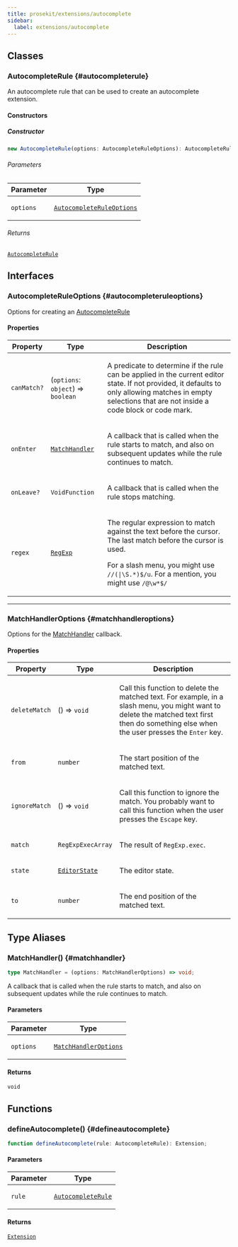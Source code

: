 ```yaml
---
title: prosekit/extensions/autocomplete
sidebar:
  label: extensions/autocomplete
---
```


<!-- DEBUG memberWithGroups 1 -->

<!-- DEBUG memberWithGroups 4 -->

<!-- DEBUG memberWithGroups 7 -->

<!-- DEBUG memberWithGroups 8 -->

<!-- DEBUG memberWithGroups 9 -->

## Classes

### AutocompleteRule {#autocompleterule}

<!-- DEBUG memberWithGroups 1 -->

An autocomplete rule that can be used to create an autocomplete extension.

<!-- DEBUG memberWithGroups 4 -->

<!-- DEBUG memberWithGroups 7 -->

<!-- DEBUG memberWithGroups 8 -->

<!-- DEBUG memberWithGroups 9 -->

#### Constructors

##### Constructor

```ts
new AutocompleteRule(options: AutocompleteRuleOptions): AutocompleteRule;
```

###### Parameters

<table>
<thead>
<tr>
<th>Parameter</th>
<th>Type</th>
</tr>
</thead>
<tbody>
<tr>
<td>

`options`

</td>
<td>

[`AutocompleteRuleOptions`](#autocompleteruleoptions)

</td>
</tr>
</tbody>
</table>

###### Returns

[`AutocompleteRule`](#autocompleterule)

<!-- DEBUG memberWithGroups 10 -->

## Interfaces

### AutocompleteRuleOptions {#autocompleteruleoptions}

<!-- DEBUG memberWithGroups 1 -->

Options for creating an [AutocompleteRule](#autocompleterule)

<!-- DEBUG memberWithGroups 4 -->

<!-- DEBUG memberWithGroups 7 -->

<!-- DEBUG memberWithGroups 8 -->

<!-- DEBUG memberWithGroups 9 -->

#### Properties

<table>
<thead>
<tr>
<th>Property</th>
<th>Type</th>
<th>Description</th>
</tr>
</thead>
<tbody>
<tr>
<td>

<a id="canmatch"></a> `canMatch?`

</td>
<td>

(`options`: `object`) => `boolean`

</td>
<td>

A predicate to determine if the rule can be applied in the current editor
state. If not provided, it defaults to only allowing matches in empty
selections that are not inside a code block or code mark.

</td>
</tr>
<tr>
<td>

<a id="onenter"></a> `onEnter`

</td>
<td>

[`MatchHandler`](#matchhandler)

</td>
<td>

A callback that is called when the rule starts to match, and also on
subsequent updates while the rule continues to match.

</td>
</tr>
<tr>
<td>

<a id="onleave"></a> `onLeave?`

</td>
<td>

`VoidFunction`

</td>
<td>

A callback that is called when the rule stops matching.

</td>
</tr>
<tr>
<td>

<a id="regex"></a> `regex`

</td>
<td>

[`RegExp`](https://developer.mozilla.org/docs/Web/JavaScript/Reference/Global_Objects/RegExp)

</td>
<td>

The regular expression to match against the text before the cursor. The
last match before the cursor is used.

For a slash menu, you might use `//(|\S.*)$/u`.
For a mention, you might use `/@\w*$/`

</td>
</tr>
</tbody>
</table>

<!-- DEBUG memberWithGroups 10 -->

***

### MatchHandlerOptions {#matchhandleroptions}

<!-- DEBUG memberWithGroups 1 -->

Options for the [MatchHandler](#matchhandler) callback.

<!-- DEBUG memberWithGroups 4 -->

<!-- DEBUG memberWithGroups 7 -->

<!-- DEBUG memberWithGroups 8 -->

<!-- DEBUG memberWithGroups 9 -->

#### Properties

<table>
<thead>
<tr>
<th>Property</th>
<th>Type</th>
<th>Description</th>
</tr>
</thead>
<tbody>
<tr>
<td>

<a id="deletematch"></a> `deleteMatch`

</td>
<td>

() => `void`

</td>
<td>

Call this function to delete the matched text. For example, in a slash
menu, you might want to delete the matched text first then do something
else when the user presses the `Enter` key.

</td>
</tr>
<tr>
<td>

<a id="from"></a> `from`

</td>
<td>

`number`

</td>
<td>

The start position of the matched text.

</td>
</tr>
<tr>
<td>

<a id="ignorematch"></a> `ignoreMatch`

</td>
<td>

() => `void`

</td>
<td>

Call this function to ignore the match. You probably want to call this
function when the user presses the `Escape` key.

</td>
</tr>
<tr>
<td>

<a id="match"></a> `match`

</td>
<td>

`RegExpExecArray`

</td>
<td>

The result of `RegExp.exec`.

</td>
</tr>
<tr>
<td>

<a id="state"></a> `state`

</td>
<td>

[`EditorState`](../pm/state.md#editorstate)

</td>
<td>

The editor state.

</td>
</tr>
<tr>
<td>

<a id="to"></a> `to`

</td>
<td>

`number`

</td>
<td>

The end position of the matched text.

</td>
</tr>
</tbody>
</table>

<!-- DEBUG memberWithGroups 10 -->

## Type Aliases

### MatchHandler() {#matchhandler}

```ts
type MatchHandler = (options: MatchHandlerOptions) => void;
```

A callback that is called when the rule starts to match, and also on
subsequent updates while the rule continues to match.

#### Parameters

<table>
<thead>
<tr>
<th>Parameter</th>
<th>Type</th>
</tr>
</thead>
<tbody>
<tr>
<td>

`options`

</td>
<td>

[`MatchHandlerOptions`](#matchhandleroptions)

</td>
</tr>
</tbody>
</table>

#### Returns

`void`

## Functions

### defineAutocomplete() {#defineautocomplete}

```ts
function defineAutocomplete(rule: AutocompleteRule): Extension;
```

#### Parameters

<table>
<thead>
<tr>
<th>Parameter</th>
<th>Type</th>
</tr>
</thead>
<tbody>
<tr>
<td>

`rule`

</td>
<td>

[`AutocompleteRule`](#autocompleterule)

</td>
</tr>
</tbody>
</table>

#### Returns

[`Extension`](../core.md#extension-1)

<!-- DEBUG memberWithGroups 10 -->
